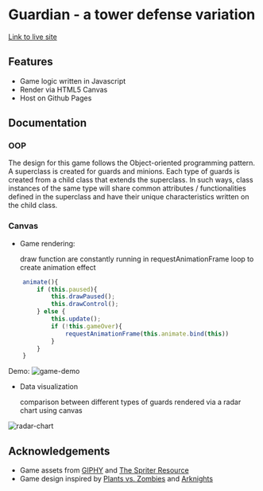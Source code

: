 # Guardian - a tower defense variation
[Link to live site](https://xkylesun.github.io/tower-defense/) 

## Features
* Game logic written in Javascript
* Render via HTML5 Canvas
* Host on Github Pages

## Documentation
### OOP
The design for this game follows the Object-oriented programming pattern. A superclass is created for guards and minions. Each type of guards is created from a child class that extends the superclass. In such ways, class instances of the same type will share common attributes / functionalities defined in the superclass and have their unique characteristics written on the child class.

### Canvas
* Game rendering: 

  draw function are constantly running in requestAnimationFrame loop to create animation effect
```javascript
    animate(){
        if (this.paused){
            this.drawPaused();
            this.drawControl();
        } else {
            this.update();
            if (!this.gameOver){
                requestAnimationFrame(this.animate.bind(this))
            } 
        }
    }
```

Demo: 
![](https://lh3.googleusercontent.com/0Zrn1WibJzV9kPyPFqY0OSEgNT6fveS5XOpt-bIsewC779DqhR2B_nidjDfu-RS2sxS5_xMfcrBsy8rhJXY1FoSRiO8rBHPYDdFWNNgCE3nfJN-ICYrJ9y-OL4rz3xtYNOVPeR5MsQZHHzSiPiUdgfi8JfXTIajIH6i_AF4fiWa12G-n03qmmxI-MzpwniJrbI46JN7fVEw9HjB0_UhZLKWjufu1Ydt1-vaNJM2kt3O0om2xBcUdWem05WyBp2NXHwqfXPO637HA66rrSTP6t-KpLh8MyLYmd3jVW-pk4VmQOfVr1KwW-wtn5Fym7_JROg3Q2Snta3CEDwnVEtsObpPK25kbAhIxn5b8GbhNpnAtvljQeLhG4fQ-JLkx5qZVKDwkFPi_pd0xpYXxoPLm-23nHmZEAtM6N3rZ3Ft_fR29udpCQlBjRYFxWgykX-Fsv17nk9BdSVwkir4PxQAfUNvMLvvVh4qlUuzc7bhrikLksUCl6xwyf6v1j4EyCt-Ja_m5YC17xAwt30BISEQfgi0wcgEWL_1j2MC74McWgDj9a30ObkFDXmshP7HpwOBDpbFFTt8HKLoPUrGZIN2-aa3tUkrlSiKaDAecIHNPIL68u4oPPWI_Zw_PPuKZs2mzVxZQMFewQXHIIZlKsj_mtPhe0RNYoN5ssTL_DuW1PC_kZzFDKEWo5A=w646-h448-no "game-demo")

* Data visualization

  comparison between different types of guards rendered via a radar chart using canvas

![](https://lh3.googleusercontent.com/uxR_R3x9DpzXnrP1veWl0EqWeOL8uZ-6_FgBeFe6W6fwiJjFU9moSFpJCBFLCkZutr8edWKj57eLuZ2E6d0WFJ3uGZEm-7fbk3Dy8IpwJUOwqPRhWe_vdzQGSY-Vst5jGICPLm5JV8OSzBH2ocVG59yzkwODgeGoODdBV7Exw3s5sU7Q8T6zrTyK1a8fL35zPrcAqjeanNK6wV_QpfJ9Kk0fp8Tu0w7PXvITSfboSLQUvioWR9g58V8Y6LBUfrsj7aKsa4nBkXzsxsJknxyQ_GII0PK81HSafyO3mu1j17bJyDCcufE0V-FDHPZeq2qcIEMtzjVJfykKUYoGqihiZ-_JqWUYLVco8G5Ndt1RwROvM_JmCowilyM2ictUKLpHqb-6ZqTFIS3xmONaTRoisikJFYFeleZqCscF3ragONGsmrzfhfnCPY_BWkQqUycBJYiF630XBKeHZcbVFIOA5_WiYiWkSnKGs50EJ3yzi3ph8mECTrcZpe-6Agq9VD_H6kXH9EdUpkp1awa4wPWTqLR5zHYWGtcfZV2Q5y0t46Ymyn1zxmG6Fn265YfUQ99B5ZOajozgvSAjgIP7ppAAtyHTpuvfUfh3AVT7PBDDZKp0ohKZe60dVCwgsQ_TNrKyg3EoUD3lFyXhShfogsEiDde7hZLVGrGMwq2zeXYot0vGed58WmuldA=w514-h188-no "radar-chart")


## Acknowledgements
* Game assets from [GIPHY](https://giphy.com/) and [The Spriter Resource](https://www.spriters-resource.com/pc_computer/maplestory/)
* Game design inspired by [Plants vs. Zombies](https://www.ea.com/studios/popcap/plants-vs-zombies) and [Arknights](https://www.arknights.global/)
